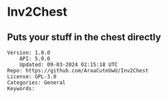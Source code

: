 # Inv2Chest
## Puts your stuff in the chest directly
```properties
Version: 1.0.0
    API: 5.0.0
    Updated: 09-03-2024 02:15:18 UTC
Repo: https://github.com/AraaCuteUwU/Inv2Chest
License: GPL-3.0
Categories: General
Keywords: 
```